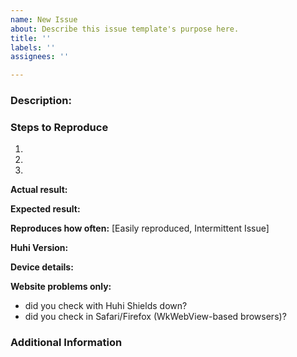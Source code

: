 ```yaml
---
name: New Issue
about: Describe this issue template's purpose here.
title: ''
labels: ''
assignees: ''

---
```


<!-- Have you searched for similar issues on the repository?
Before submitting this issue, please visit our wiki for common ones: https://github.com/huhisoft/browser-ios/wiki
For more, check out our community site: https://community.huhisoft.com/ -->

### Description: 


### Steps to Reproduce 
  1.
  2.
  3.

**Actual result:** <!-- Add screenshots if needed -->


**Expected result:**


**Reproduces how often:** [Easily reproduced, Intermittent Issue]


**Huhi Version:** <!-- Provide full details Eg: v1.4.2(17.09.08.16) -->


**Device details:** <!-- Model type and iOS version Eg: iPhone 6s+ (iOS 10.3.3)-->


**Website problems only:**
- did you check with Huhi Shields down?
- did you check in Safari/Firefox (WkWebView-based browsers)? 


### Additional Information
